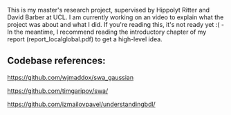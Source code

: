 This is my master's research project, supervised by Hippolyt Ritter and David Barber at UCL. I am currently working on an video to explain what the project was about and what I did. If you're reading this, it's not ready yet :( - In the meantime, I recommend reading the introductory chapter of my report (report_localglobal.pdf) to get a high-level idea. 

## Codebase references:

https://github.com/wjmaddox/swa_gaussian 

https://github.com/timgaripov/swa/

https://github.com/izmailovpavel/understandingbdl/
